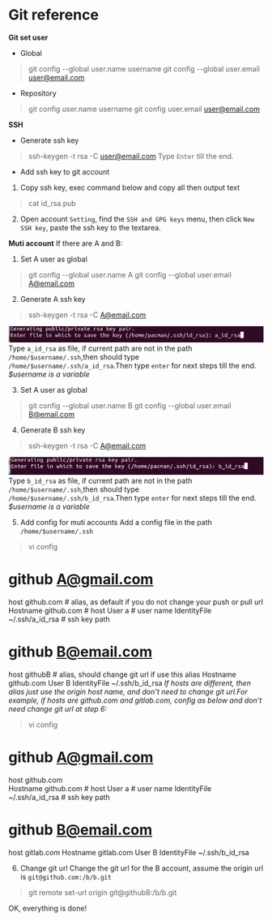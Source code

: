 # Git reference
**Git set user**
- Global
> git config --global user.name username
> git config --global user.email user@email.com

- Repository
> git config user.name username
> git config user.email user@email.com

**SSH**
- Generate ssh key
> ssh-keygen -t rsa -C user@email.com
Type `Enter` till the end.

- Add ssh key to git account
1. Copy ssh key, exec command below and copy all then output text
> cat id_rsa.pub

2. Open account `Setting`, find the `SSH and GPG keys` menu, then click `New SSH key`, paste the ssh key to the textarea.

**Muti account**
If there are A and B:
1. Set A user as global
> git config --global user.name A
> git config --global user.email A@email.com

2. Generate A ssh key
> ssh-keygen -t rsa -C A@email.com

![](./images/a_rsa.png)
Type `a_id_rsa` as file, if current path are not in the path `/home/$username/.ssh`,then should type `/home/$username/.ssh/a_id_rsa`.Then type `enter` for next steps till the end.
*$username is a variable*

3. Set A user as global
> git config --global user.name B
> git config --global user.email B@email.com

4. Generate B ssh key
> ssh-keygen -t rsa -C A@email.com

![](./images/b_rsa.png)
Type `b_id_rsa` as file, if current path are not in the path `/home/$username/.ssh`,then should type `/home/$username/.ssh/b_id_rsa`.Then type `enter` for next steps till the end.
*$username is a variable*

5. Add config for muti accounts
Add a config file in the path `/home/$username/.ssh`
> vi config
# github A@gmail.com
host github.com  # alias, as default if you do not change your push or pull url
    Hostname github.com # host
    User a # user name
    IdentityFile ~/.ssh/a_id_rsa  # ssh key path

# github B@email.com
host githubB # alias, should change git url if use this alias
    Hostname github.com
    User B
    IdentityFile ~/.ssh/b_id_rsa
*If hosts are different, then alias just use the origin host name, and don't need to change git url.For example, if hosts are github.com and gitlab.com, config as below and don't need change git url at step 6:*
> vi config
# github A@gmail.com
host github.com  
    Hostname github.com # host
    User a # user name
    IdentityFile ~/.ssh/a_id_rsa  # ssh key path

# github B@email.com
host gitlab.com 
    Hostname gitlab.com 
    User B
    IdentityFile ~/.ssh/b_id_rsa

6. Change git url
Change the git url for the B account, assume the origin url is `git@github.com:/b/b.git`
> git remote set-url origin git@githubB:/b/b.git

OK, everything is done!